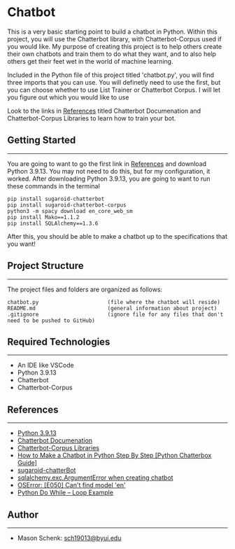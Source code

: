 # Chatbot
This is a very basic starting point to build a chatbot in Python. Within this project, you will use the Chatterbot library, with Chatterbot-Corpus used if you would like. My purpose of creating this project is to help others create their own chatbots and train them to do what they want, and to also help others get their feet wet in the world of machine learning.

Included in the Python file of this project titled 'chatbot.py', you will find three imports that you can use. You will definetly need to use the first, but you can choose whether to use List Trainer or Chatterbot Corpus. I will let you figure out which you would like to use

Look to the links in [References](#References) titled Chatterbot Documenation and Chatterbot-Corpus Libraries to learn how to train your bot.

## Getting Started
---
You are going to want to go the first link in [References](#References) and download Python 3.9.13. You may not need to do this, but for my configuration, it worked. After downloading Python 3.9.13, you are going to want to run these commands in the terminal
```{python}
pip install sugaroid-chatterbot
pip install sugaroid-chatterbot-corpus
python3 -m spacy download en_core_web_sm
pip install Mako==1.1.2
pip install SQLAlchemy==1.3.6
```
After this, you should be able to make a chatbot up to the specifications that you want!

## Project Structure
---
The project files and folders are organized as follows:
```
chatbot.py                      (file where the chatbot will reside)
README.md                       (general information about project)
.gitignore                      (ignore file for any files that don't need to be pushed to GitHub)
```

## Required Technologies
---
* An IDE like VSCode
* Python 3.9.13
* Chatterbot
* Chatterbot-Corpus

## References
---
* [Python 3.9.13](https://www.python.org/downloads/release/python-3913/)
* [Chatterbot Documenation](https://chatterbot.readthedocs.io/en/stable/index.html)
* [Chatterbot-Corpus Libraries](https://github.com/gunthercox/chatterbot-corpus)
* [How to Make a Chatbot in Python Step By Step [Python Chatterbox Guide]](https://www.upgrad.com/blog/how-to-make-chatbot-in-python/)
* [sugaroid-chatterBot](https://openbase.com/python/sugaroid-chatterBot)
* [sqlalchemy.exc.ArgumentError when creating chatbot](https://stackoverflow.com/questions/67811041/sqlalchemy-exc-argumenterror-when-creating-chatbot)
* [OSError: [E050] Can't find model 'en'](https://stackoverflow.com/questions/58057021/oserror-e050-cant-find-model-en)
* [Python Do While – Loop Example](https://www.freecodecamp.org/news/python-do-while-loop-example/)

## Author
---
*  Mason Schenk:    sch19013@byui.edu
